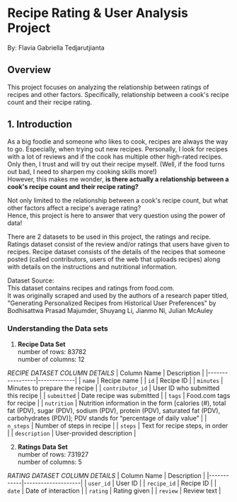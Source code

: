 # Recipe Rating & User Analysis Project
By: Flavia Gabriella Tedjarutjianta

## Overview
This project focuses on analyzing the relationship between ratings of recipes and other factors. Specifically, relationship between a cook's recipe count and their recipe rating. 

## 1. Introduction
As a big foodie and someone who likes to cook, recipes are always the way to go. Especially, when trying out new recipes. Personally, I look for recipes with a lot of reviews and if the cook has multiple other high-rated recipes. Only then, I trust and will try out their recipe myself. (Well, if the food turns out bad, I need to sharpen my cooking skills more!)\
However, this makes me wonder, **is there actually a relationship between a cook's recipe count and their recipe rating?**

Not only limited to the relationship between a cook's recipe count, but what other factors affect a recipe's average rating?\
Hence, this project is here to answer that very question using the power of data!

There are 2 datasets to be used in this project, the ratings and recipe. Ratings dataset consist of the review and/or ratings that users have given to recipes. Recipe dataset consists of the details of the recipes that someone posted (called contributors, users of the web that uploads recipes) along with details on the instructions and nutritional information. 

Dataset Source:\
This dataset contains recipes and ratings from food.com.\
It was originally scraped and used by the authors of a research paper titled, "Generating Personalized Recipes from Historical User Preferences" by Bodhisattwa Prasad Majumder, Shuyang Li, Jianmo Ni, Julian McAuley

### Understanding the Data sets
1. **Recipe Data Set**\
number of rows:  83782\
number of columns:  12

*RECIPE DATASET COLUMN DETAILS*
| Column Name      | Description |
|-----------------|-------------|
| `name`         | Recipe name |
| `id`           | Recipe ID |
| `minutes`      | Minutes to prepare the recipe |
| `contributor_id` | User ID who submitted this recipe |
| `submitted`    | Date recipe was submitted |
| `tags`         | Food.com tags for recipe |
| `nutrition`    | Nutrition information in the form [calories (#), total fat (PDV), sugar (PDV), sodium (PDV), protein (PDV), saturated fat (PDV), carbohydrates (PDV)]; PDV stands for “percentage of daily value” |
| `n_steps`      | Number of steps in recipe |
| `steps`        | Text for recipe steps, in order |
| `description`  | User-provided description |
   
2. **Ratings Data Set**\
number of rows:  731927\
number of columns:  5

*RATING DATASET COLUMN DETAILS*
| Column Name    | Description        |
|------------|--------------------|
| `user_id`  | User ID            |
| `recipe_id` | Recipe ID         |
| `date`     | Date of interaction |
| `rating`   | Rating given       |
| `review`   | Review text        |


